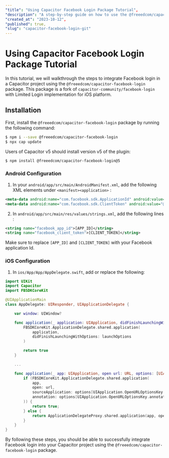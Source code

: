 ```yaml
---
"title": "Using Capacitor Facebook Login Package Tutorial",
"description": "A step-by-step guide on how to use the @freeedcom/capacitor-facebook-login package for integrating Facebook login in a Capacitor project.",
"created_at": "2023-10-12",
"published": true,
"slug": "capacitor-facebook-login-git"
---
```


# Using Capacitor Facebook Login Package Tutorial

In this tutorial, we will walkthrough the steps to integrate Facebook login in a Capacitor project using the `@freeedcom/capacitor-facebook-login` package. This package is a fork of `capacitor-community/facebook-login` with Limited Login implementation for iOS platform.

## Installation

First, install the `@freeedcom/capacitor-facebook-login` package by running the following command:

```bash
$ npm i --save @freeedcom/capacitor-facebook-login
$ npx cap update
```

Users of Capacitor v5 should install version v5 of the plugin:

```bash
$ npm install @freeedcom/capacitor-facebook-login@5
```

### Android Configuration

1. In your `android/app/src/main/AndroidManifest.xml`, add the following XML elements under `<manifest><application>` :

```xml
<meta-data android:name="com.facebook.sdk.ApplicationId" android:value="@string/facebook_app_id"/>
<meta-data android:name="com.facebook.sdk.ClientToken" android:value="@string/facebook_client_token"/>
```

2. In `android/app/src/main/res/values/strings.xml`, add the following lines :

```xml
<string name="facebook_app_id">[APP_ID]</string>
<string name="facebook_client_token">[CLIENT_TOKEN]</string>
```

Make sure to replace `[APP_ID]` and `[CLIENT_TOKEN]` with your Facebook application Id.

### iOS Configuration

1. In `ios/App/App/AppDelegate.swift`, add or replace the following:

```swift
import UIKit
import Capacitor
import FBSDKCoreKit

@UIApplicationMain
class AppDelegate: UIResponder, UIApplicationDelegate {

    var window: UIWindow?

    func application(_ application: UIApplication, didFinishLaunchingWithOptions launchOptions: [UIApplication.LaunchOptionsKey: Any]?) -> Bool {
        FBSDKCoreKit.ApplicationDelegate.shared.application(
            application,
            didFinishLaunchingWithOptions: launchOptions
        )

        return true
    }

    ...

    func application(_ app: UIApplication, open url: URL, options: [UIApplication.OpenURLOptionsKey: Any] = [:]) -> Bool {
        if (FBSDKCoreKit.ApplicationDelegate.shared.application(
            app,
            open: url,
            sourceApplication: options[UIApplication.OpenURLOptionsKey.sourceApplication] as? String,
            annotation: options[UIApplication.OpenURLOptionsKey.annotation]
        )) {
            return true;
        } else {
            return ApplicationDelegateProxy.shared.application(app, open: url, options: options)
        }
    }
}
```

By following these steps, you should be able to successfully integrate Facebook login into your Capacitor project using the `@freeedcom/capacitor-facebook-login` package.